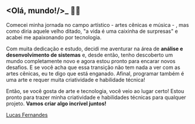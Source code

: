 ## <Olá, mundo!/>\_ 🖖🏻

Comecei minha jornada no campo artístico - artes cênicas e música - , mas como diria aquele velho ditado, "a vida é uma caixinha de surpresas" e acabei me apaixonando por tecnologia.

Com muita dedicação e estudo, decidi me aventurar na área de **análise e desenvolvimento de sistemas** e, desde então, tenho descoberto um mundo completamente novo e agora estou pronto para encarar novos desafios. E se você acha que essa transição não tem nada a ver com as artes cênicas, eu te digo que está enganado. Afinal, programar também é uma arte e requer muita criatividade e habilidade técnica!

Então, se você gosta de arte e tecnologia, você veio ao lugar certo! Estou pronto para trazer minha criatividade e habilidades técnicas para qualquer projeto. **Vamos criar algo incrível juntos!**

[Lucas Fernandes](https://www.linkedin.com/in/lucas-fernandes-1b4077236/)
